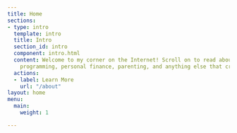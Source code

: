 ```yaml
---
title: Home
sections:
- type: intro
  template: intro
  title: Intro
  section_id: intro
  component: intro.html
  content: Welcome to my corner on the Internet! Scroll on to read about data science,
    programming, personal finance, parenting, and anything else that crosses my mind!
  actions:
  - label: Learn More
    url: "/about"
layout: home
menu:
  main:
    weight: 1

---
```

